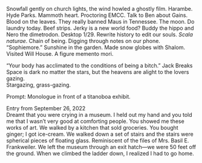 Snowfall gently on church lights, the wind howled a ghostly film. Harambe. Hyde Parks. Mammoth heart. Proctoring EMCC. Talk to Ben about Gains. Blood on the leaves. They really banned Maus in Tennessee. The moon. Do laundry today. Beef strips. Jerky is a new world food? Buddy the hippo and Nero the dimetrodon. Desktop 1/29. Rewrite history to edit our souls. *Scala naturae*. Chain of being. Digging through notes on our phone. “Sophiemore.” Sunshine in the garden. Made snow globes with Shalom. Visited Will House. A figure memento mori.

“Your body has acclimated to the conditions of being a bitch.” Jack Breaks  
Space is dark no matter the stars, but the heavens are alight to the lovers gazing.  
Stargazing, grass-gazing. 

Prompt: Monologue in front of a titanoboa exhibit.

Entry from September 26, 2022  
Dreamt that you were crying in a museum. I held out my hand and you told me that I wasn’t very good at comforting people. You showed me these works of art. We walked by a kitchen that sold groceries. You bought ginger; I got ice-cream. We walked down a set of stairs and the stairs were spherical pieces of floating glass. Reminiscent of the files of Mrs. Basil E. Frankweiler. We left the museum through an exit hatch—we were 50 feet off the ground. When we climbed the ladder down, I realized I had to go home.
